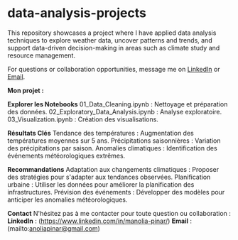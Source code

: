 # data-analysis-projects
This repository showcases a project where I have applied data analysis techniques to explore weather data, uncover patterns and trends, and support data-driven decision-making in areas such as climate study and resource management.

For questions or collaboration opportunities, message me on [LinkedIn](https://www.linkedin.com/in/manolia-pinar/) or [Email](mailto:anoliapinar@gmail.com).

**Mon projet :**

**Explorer les Notebooks**
01_Data_Cleaning.ipynb : Nettoyage et préparation des données.
02_Exploratory_Data_Analysis.ipynb : Analyse exploratoire.
03_Visualization.ipynb : Création des visualisations.

**Résultats Clés**
Tendance des températures : Augmentation des températures moyennes sur 5 ans.
Précipitations saisonnières : Variation des précipitations par saison.
Anomalies climatiques : Identification des événements météorologiques extrêmes.

**Recommandations**
Adaptation aux changements climatiques : Proposer des stratégies pour s'adapter aux tendances observées.
Planification urbaine : Utiliser les données pour améliorer la planification des infrastructures.
Prévision des événements : Développer des modèles pour anticiper les anomalies météorologiques.

**Contact**
N'hésitez pas à me contacter pour toute question ou collaboration :
**LinkedIn** : (https://www.linkedin.com/in/manolia-pinar/)
**Email** : (mailto:anoliapinar@gmail.com)
